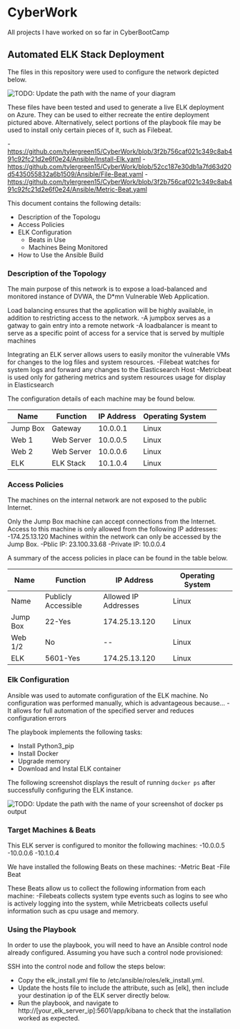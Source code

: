 # CyberWork
All projects I have worked on so far in CyberBootCamp
## Automated ELK Stack Deployment

The files in this repository were used to configure the network depicted below.

![TODO: Update the path with the name of your diagram](Images/diagram_filename.png)

These files have been tested and used to generate a live ELK deployment on Azure. They can be used to either recreate the entire deployment pictured above. Alternatively, select portions of the playbook file may be used to install only certain pieces of it, such as Filebeat.

  -https://github.com/tylergreen15/CyberWork/blob/3f2b756caf021c349c8ab491c92fc21d2e6f0e24/Ansible/Install-Elk.yaml
  -https://github.com/tylergreen15/CyberWork/blob/52cc187e30db1a7fd63d20d5435055832a6b1509/Ansible/File-Beat.yaml
  -https://github.com/tylergreen15/CyberWork/blob/3f2b756caf021c349c8ab491c92fc21d2e6f0e24/Ansible/Metric-Beat.yaml

This document contains the following details:
- Description of the Topologu
- Access Policies
- ELK Configuration
  - Beats in Use
  - Machines Being Monitored
- How to Use the Ansible Build


### Description of the Topology

The main purpose of this network is to expose a load-balanced and monitored instance of DVWA, the D*mn Vulnerable Web Application.

Load balancing ensures that the application will be highly available, in addition to restricting access to the network.
-A jumpbox serves as a gatway to gain entry into a remote network
-A loadbalancer is meant to serve as a specific point of access for a service that is served by multiple machines

Integrating an ELK server allows users to easily monitor the vulnerable VMs for changes to the log files and system resources.
-Filebeat watches for system logs and forward any changes to the Elasticsearch Host
-Metricbeat is used only for gathering metrics and system resources usage for display in Elasticsearch

The configuration details of each machine may be found below.

| Name     | Function   | IP Address | Operating System |   |
|----------|------------|------------|------------------|---|
| Jump Box | Gateway    | 10.0.0.1   | Linux            |   |
| Web 1    | Web Server | 10.0.0.5   | Linux            |   |
| Web 2    | Web Server | 10.0.0.6   | Linux            |   |
| ELK      | ELK Stack  | 10.1.0.4   | Linux            |   |

### Access Policies

The machines on the internal network are not exposed to the public Internet.

Only the Jump Box machine can accept connections from the Internet. Access to this machine is only allowed from the following IP addresses:
-174.25.13.120
Machines within the network can only be accessed by the Jump Box.
-Pblic IP: 23.100.33.68
-Private IP: 10.0.0.4

A summary of the access policies in place can be found in the table below.

| Name     | Function            | IP Address           | Operating System |   |
|----------|---------------------|----------------------|------------------|---|
| Name     | Publicly Accessible | Allowed IP Addresses | Linux            |   |
| Jump Box | 22-Yes              | 174.25.13.120        | Linux            |   |
| Web 1/2  | No                  | --                   | Linux            |   |
| ELK      | 5601-Yes            | 174.25.13.120        | Linux            |   |

### Elk Configuration

Ansible was used to automate configuration of the ELK machine. No configuration was performed manually, which is advantageous because...
-It allows for full automation of the specified server and reduces configuration errors

The playbook implements the following tasks:
- Install Python3_pip
- Install Docker
- Upgrade memory
- Download and Instal ELK container

The following screenshot displays the result of running `docker ps` after successfully configuring the ELK instance.

![TODO: Update the path with the name of your screenshot of docker ps output](Images/docker_ps_output.png)

### Target Machines & Beats
This ELK server is configured to monitor the following machines:
-10.0.0.5
-10.0.0.6
-10.1.0.4

We have installed the following Beats on these machines:
-Metric Beat
-File Beat

These Beats allow us to collect the following information from each machine:
-Filebeats collects system type events such as logins to see who is actively logging into the system, while Metricbeats collects useful information such as cpu usage and memory.
### Using the Playbook
In order to use the playbook, you will need to have an Ansible control node already configured. Assuming you have such a control node provisioned:

SSH into the control node and follow the steps below:
- Copy the elk_install.yml file to /etc/ansible/roles/elk_install.yml.
- Update the hosts file to include the attribute, such as [elk], then include your destination ip of the ELK server directly below.
- Run the playbook, and navigate to http://[your_elk_server_ip]:5601/app/kibana  to check that the installation worked as expected.

